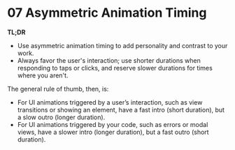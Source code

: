 # 07 Asymmetric Animation Timing

**TL;DR**

- Use asymmetric animation timing to add personality and contrast to your work.
- Always favor the user's interaction; use shorter durations when responding to taps or clicks, and reserve slower durations for times where you aren't.

The general rule of thumb, then, is:

- For UI animations triggered by a user’s interaction, such as view transitions or showing an element, have a fast intro (short duration), but a slow outro (longer duration).
- For UI animations triggered by your code, such as errors or modal views, have a slower intro (longer duration), but a fast outro (short duration).
